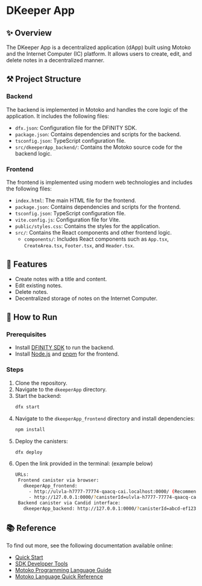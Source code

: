 # DKeeper App

## ✨ Overview
The DKeeper App is a decentralized application (dApp) built using Motoko and the Internet Computer (IC) platform. It allows users to create, edit, and delete notes in a decentralized manner.

## ⚒️ Project Structure

### Backend
The backend is implemented in Motoko and handles the core logic of the application. It includes the following files:
- `dfx.json`: Configuration file for the DFINITY SDK.
- `package.json`: Contains dependencies and scripts for the backend.
- `tsconfig.json`: TypeScript configuration file.
- `src/dkeeperApp_backend/`: Contains the Motoko source code for the backend logic.

### Frontend
The frontend is implemented using modern web technologies and includes the following files:
- `index.html`: The main HTML file for the frontend.
- `package.json`: Contains dependencies and scripts for the frontend.
- `tsconfig.json`: TypeScript configuration file.
- `vite.config.js`: Configuration file for Vite.
- `public/styles.css`: Contains the styles for the application.
- `src/`: Contains the React components and other frontend logic.
  - `components/`: Includes React components such as `App.tsx`, `CreateArea.tsx`, `Footer.tsx`, and `Header.tsx`.

## 💫 Features
- Create notes with a title and content.
- Edit existing notes.
- Delete notes.
- Decentralized storage of notes on the Internet Computer.

## 💬 How to Run

### Prerequisites
- Install [DFINITY SDK](https://internetcomputer.org/docs/current/developer-docs/setup/install/) to run the backend.
- Install [Node.js](https://nodejs.org/) and [pnpm](https://pnpm.io/) for the frontend.

### Steps
1. Clone the repository.
2. Navigate to the `dkeeperApp` directory.
3. Start the backend:
   ```bash
   dfx start
   ```
4. Navigate to the `dkeeperApp_frontend` directory and install dependencies:
   ```bash
   npm install
   ```
5. Deploy the canisters:
   ```bash
   dfx deploy
   ```
6. Open the link provided in the terminal: (example below)
   ```bash
   URLs:
    Frontend canister via browser:
      dkeeperApp_frontend:
        - http://ulvla-h7777-77774-qaacq-cai.localhost:0000/ (Recommended)
        - http://127.0.0.1:0000/?canisterId=ulvla-h7777-77774-qaacq-cai (Legacy)
    Backend canister via Candid interface:
      dkeeperApp_backend: http://127.0.0.1:0000/?canisterId=abcd-ef123-45678-ghijk-lmn&id=abcde-ef123-45678-ghijk-lmn

## 📚 Reference
To find out more, see the following documentation available online:

- [Quick Start](https://internetcomputer.org/docs/current/developer-docs/setup/deploy-locally)
- [SDK Developer Tools](https://internetcomputer.org/docs/current/developer-docs/setup/install)
- [Motoko Programming Language Guide](https://internetcomputer.org/docs/current/motoko/main/motoko)
- [Motoko Language Quick Reference](https://internetcomputer.org/docs/current/motoko/main/language-manual)
